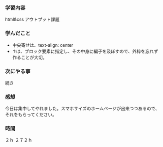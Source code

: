  ### 学習内容
 html&css アウトプット課題
 ### 学んだこと
 - 中央寄せは、text-align: center
 - ↑は、ブロック要素に指定し、その中身に編子を及ぼすので、外枠を忘れず作ることが大切。
 ### 次にやる事
 続き
 ### 感想
 今日は集中してやれました。スマホサイズのホームページが出来つつあるので、それをもらってください。
 
 ### 時間
２ｈ
２７２ｈ
